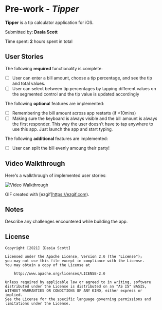 # Pre-work - *Tipper*

**Tipper** is a tip calculator application for iOS.

Submitted by: **Dasia Scott**

Time spent: **2** hours spent in total

## User Stories

The following **required** functionality is complete:

* [ ] User can enter a bill amount, choose a tip percentage, and see the tip and total values.
* [ ] User can select between tip percentages by tapping different values on the segmented control and the tip value is updated accordingly

The following **optional** features are implemented:

* [ ] Remembering the bill amount across app restarts (if <10mins)
* [ ] Making sure the keyboard is always visible and the bill amount is always the first responder. This way the user doesn't have to tap anywhere to use this app. Just launch the app and start typing.

The following **additional** features are implemented:

- [ ] User can split the bill evenly amoung their party!

## Video Walkthrough

Here's a walkthrough of implemented user stories:

<img src='https://imgur.com/a/iq0vCxD.gif' title='Video Walkthrough' width='' alt='Video Walkthrough' />

GIF created with [ezgif]https://ezgif.com).

## Notes

Describe any challenges encountered while building the app.

## License

    Copyright [2021] [Dasia Scott]

    Licensed under the Apache License, Version 2.0 (the "License");
    you may not use this file except in compliance with the License.
    You may obtain a copy of the License at

        http://www.apache.org/licenses/LICENSE-2.0

    Unless required by applicable law or agreed to in writing, software
    distributed under the License is distributed on an "AS IS" BASIS,
    WITHOUT WARRANTIES OR CONDITIONS OF ANY KIND, either express or implied.
    See the License for the specific language governing permissions and
    limitations under the License.
